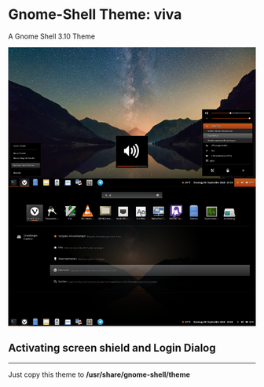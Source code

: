 Gnome-Shell Theme: viva
======================

A Gnome Shell 3.10 Theme

![Preview of the theme](https://github.com/vivaeltopo/gnome-shell-theme-viva/blob/master/Preview.png)

## Activating screen shield and Login Dialog ##
---
Just copy this theme to __/usr/share/gnome-shell/theme__
